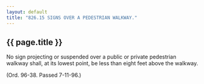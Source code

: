 ```yaml
---
layout: default 
title: "826.15 SIGNS OVER A PEDESTRIAN WALKWAY."
---
```


{{ page.title }}
----------------

No sign projecting or suspended over a public or private pedestrian
walkway shall, at its lowest point, be less than eight feet above the
walkway.

(Ord. 96-38. Passed 7-11-96.)
